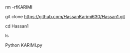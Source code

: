 rm -rfKARIMI

git clone https://github.com/HassanKarimi630/Hassan1.git

cd Hassan1

ls

Python KARIMI.py
